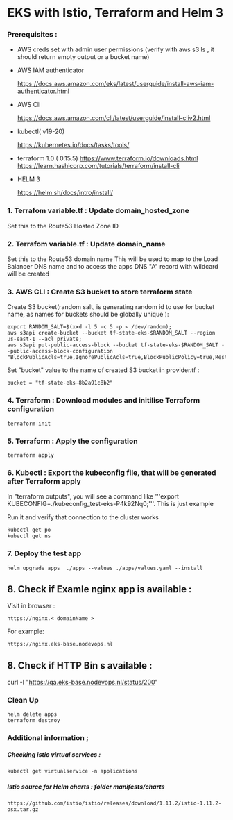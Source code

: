 <!-- https://markdownlivepreview.com/ -->
# EKS with Istio, Terraform and Helm 3

### Prerequisites :

- AWS creds set with  admin user permissions (verify with aws s3 ls , it should return empty output or a bucket name)

- AWS IAM authenticator

    https://docs.aws.amazon.com/eks/latest/userguide/install-aws-iam-authenticator.html

- AWS Cli

    https://docs.aws.amazon.com/cli/latest/userguide/install-cliv2.html


- kubectl( v19-20)

    https://kubernetes.io/docs/tasks/tools/

- terraform 1.0 ( 0.15.5)
    https://www.terraform.io/downloads.html
    https://learn.hashicorp.com/tutorials/terraform/install-cli

- HELM 3 

    https://helm.sh/docs/intro/install/


### 1. Terrafom variable.tf : Update domain_hosted_zone

Set this to the Route53 Hosted Zone ID 

### 2. Terrafom variable.tf :  Update domain_name

Set this to the Route53 domain name
This will be used to map to the Load Balancer DNS name and to access the apps
DNS "A" record with wildcard will be created 

### 3. AWS CLI : Create S3 bucket to store terraform state

Create S3 bucket(random salt, is generating random id to use for bucket name, as names for buckets should be globally unique ): 


    export RANDOM_SALT=$(xxd -l 5 -c 5 -p < /dev/random);
    aws s3api create-bucket --bucket tf-state-eks-$RANDOM_SALT --region us-east-1 --acl private;
    aws s3api put-public-access-block --bucket tf-state-eks-$RANDOM_SALT --public-access-block-configuration "BlockPublicAcls=true,IgnorePublicAcls=true,BlockPublicPolicy=true,RestrictPublicBuckets=true";

Set  "bucket" value to the name of created S3 bucket in provider.tf : 

    bucket = "tf-state-eks-8b2a91c8b2"


### 4. Terraform : Download modules and initilise Terraform configuration

    terraform init

### 5. Terraform : Apply the configuration


    terraform apply

### 6. Kubectl : Export the kubeconfig file, that will be generated after Terraform apply

In "terraform outputs", you will see a command like '''export KUBECONFIG=./kubeconfig_test-eks-P4k92Nq0;'''. This is just example


Run it and verify that connection to the cluster works 

    kubectl get po
    kubectl get ns


### 7. Deploy the test app 

    helm upgrade apps  ./apps --values ./apps/values.yaml --install 

## 8. Check if Examle nginx app is available : 

Visit in browser :

    https://nginx.< domainName >

For example: 

    https://nginx.eks-base.nodevops.nl

## 8. Check if HTTP Bin s available : 

curl -I "https://qa.eks-base.nodevops.nl/status/200"

### Clean Up

    helm delete apps
    terraform destroy


### Additional information ; 

##### Checking istio virtual services : 
    kubectl get virtualservice -n applications    
##### Istio source for Helm charts : folder manifests/charts
    https://github.com/istio/istio/releases/download/1.11.2/istio-1.11.2-osx.tar.gz

